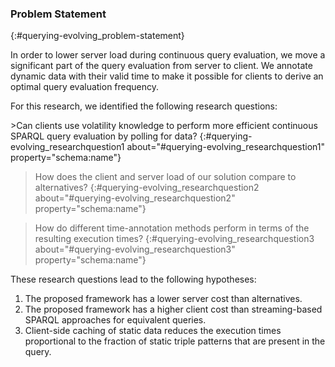 ### Problem Statement
{:#querying-evolving_problem-statement}

In order to lower server load during continuous query evaluation,
we move a significant part of the query evaluation from server to client.
We annotate dynamic data with their valid time to make it possible for clients
to derive an optimal query evaluation frequency.

For this research, we identified the following research questions:

<div rel="schema:question" markdown="1">
>Can clients use volatility knowledge to perform more efficient continuous SPARQL query evaluation by polling for data?
{:#querying-evolving_researchquestion1 about="#querying-evolving_researchquestion1" property="schema:name"}

>How does the client and server load of our solution compare to alternatives?
{:#querying-evolving_researchquestion2 about="#querying-evolving_researchquestion2" property="schema:name"}

> How do different time-annotation methods perform in terms of the resulting execution times?
{:#querying-evolving_researchquestion3 about="#querying-evolving_researchquestion3" property="schema:name"}
</div>

These research questions lead to the following hypotheses:

<ol rel="lsc:tests">
    <li id="querying-evolving_hypothesis1" about="#querying-evolving_hypothesis1" property="schema:name">The proposed framework has a lower server cost than alternatives.</li>
    <li id="querying-evolving_hypothesis2" about="#querying-evolving_hypothesis2" property="schema:name">The proposed framework has a higher client cost than streaming-based SPARQL approaches for equivalent queries.</li>
    <li id="querying-evolving_hypothesis3" about="#querying-evolving_hypothesis3" property="schema:name">Client-side caching of static data reduces the execution times proportional to the fraction of static triple patterns that are present in the query.</li>
</ol>
